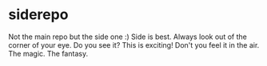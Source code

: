 # siderepo
Not the main repo but the side one :)
Side is best. Always look out of the corner of your eye. Do you see it? This is exciting! Don't you feel it in the air. The magic. The fantasy.
